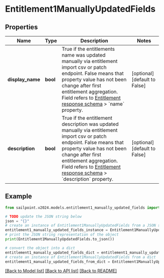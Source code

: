 # Entitlement1ManuallyUpdatedFields


## Properties

Name | Type | Description | Notes
------------ | ------------- | ------------- | -------------
**display_name** | **bool** | True if the entitlements name was updated manually via entitlement import csv or patch endpoint.  False means that property value has not been change after first entitlement aggregation. Field refers to [Entitlement response schema](https://developer.sailpoint.com/idn/api/beta/get-entitlement) &gt; &#x60;name&#x60; property. | [optional] [default to False]
**description** | **bool** | True if the entitlement description was updated manually via entitlement import csv or patch endpoint.  False means that property value has not been change after first entitlement aggregation. Field refers to [Entitlement response schema](https://developer.sailpoint.com/idn/api/beta/get-entitlement) &gt; &#x60;description&#x60; property. | [optional] [default to False]

## Example

```python
from sailpoint.v2024.models.entitlement1_manually_updated_fields import Entitlement1ManuallyUpdatedFields

# TODO update the JSON string below
json = "{}"
# create an instance of Entitlement1ManuallyUpdatedFields from a JSON string
entitlement1_manually_updated_fields_instance = Entitlement1ManuallyUpdatedFields.from_json(json)
# print the JSON string representation of the object
print(Entitlement1ManuallyUpdatedFields.to_json())

# convert the object into a dict
entitlement1_manually_updated_fields_dict = entitlement1_manually_updated_fields_instance.to_dict()
# create an instance of Entitlement1ManuallyUpdatedFields from a dict
entitlement1_manually_updated_fields_from_dict = Entitlement1ManuallyUpdatedFields.from_dict(entitlement1_manually_updated_fields_dict)
```
[[Back to Model list]](../README.md#documentation-for-models) [[Back to API list]](../README.md#documentation-for-api-endpoints) [[Back to README]](../README.md)


